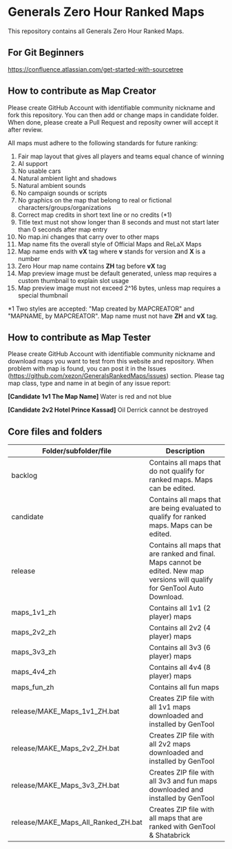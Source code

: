 # Generals Zero Hour Ranked Maps

This repository contains all Generals Zero Hour Ranked Maps.

## For Git Beginners
https://confluence.atlassian.com/get-started-with-sourcetree

## How to contribute as Map Creator
Please create GitHub Account with identifiable community nickname and fork this repository. You can then add or change maps in candidate folder. When done, please create a Pull Request and reposity owner will accept it after review.

All maps must adhere to the following standards for future ranking:
1. Fair map layout that gives all players and teams equal chance of winning
2. AI support
3. No usable cars
4. Natural ambient light and shadows
5. Natural ambient sounds
6. No campaign sounds or scripts
7. No graphics on the map that belong to real or fictional characters/groups/organizations
8. Correct map credits in short text line or no credits (*1)
9. Title text must not show longer than 8 seconds and must not start later than 0 seconds after map entry
10. No map.ini changes that carry over to other maps
11. Map name fits the overall style of Official Maps and ReLaX Maps
12. Map name ends with **vX** tag where **v** stands for version and **X** is a number
13. Zero Hour map name contains **ZH** tag before **vX** tag
14. Map preview image must be default generated, unless map requires a custom thumbnail to explain slot usage
15. Map preview image must not exceed 2^16 bytes, unless map requires a special thumbnail

*1 Two styles are accepted: "Map created by MAPCREATOR" and "MAPNAME, by MAPCREATOR". Map name must not have **ZH** and **vX** tag.

## How to contribute as Map Tester
Please create GitHub Account with identifiable community nickname and download maps you want to test from this website and repository. When problem with map is found, you can post it in the Issues (https://github.com/xezon/GeneralsRankedMaps/issues) section. Please tag map class, type and name in at begin of any issue report:

**[Candidate 1v1 The Map Name]** Water is red and not blue

**[Candidate 2v2 Hotel Prince Kassad]** Oil Derrick cannot be destroyed

## Core files and folders
| Folder/subfolder/file               | Description  |
| ----------------------------------- | ------------ |
| backlog                             | Contains all maps that do not qualify for ranked maps. Maps can be edited. |
| candidate                           | Contains all maps that are being evaluated to qualify for ranked maps.  Maps can be edited. |
| release                             | Contains all maps that are ranked and final. Maps cannot be edited. New map versions will qualify for GenTool Auto Download. |
| maps_1v1_zh                         | Contains all 1v1 (2 player) maps |
| maps_2v2_zh                         | Contains all 2v2 (4 player) maps |
| maps_3v3_zh                         | Contains all 3v3 (6 player) maps |
| maps_4v4_zh                         | Contains all 4v4 (8 player) maps |
| maps_fun_zh                         | Contains all fun maps |
| release/MAKE_Maps_1v1_ZH.bat        | Creates ZIP file with all 1v1 maps downloaded and installed by GenTool |
| release/MAKE_Maps_2v2_ZH.bat        | Creates ZIP file with all 2v2 maps downloaded and installed by GenTool |
| release/MAKE_Maps_3v3_ZH.bat        | Creates ZIP file with all 3v3 and fun maps downloaded and installed by GenTool |
| release/MAKE_Maps_All_Ranked_ZH.bat | Creates ZIP file with all maps that are ranked with GenTool & Shatabrick |
